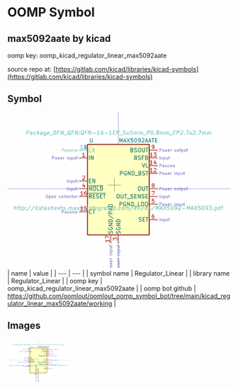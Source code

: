 # OOMP Symbol  
## max5092aate  by kicad  
  
oomp key: oomp_kicad_regulator_linear_max5092aate  
  
source repo at: [https://gitlab.com/kicad/libraries/kicad-symbols](https://gitlab.com/kicad/libraries/kicad-symbols)  
## Symbol  
  
[![working.png](working_600.png)](working.png)  
| name | value | 
| --- | --- | 
| symbol name | Regulator_Linear | 
| library name | Regulator_Linear | 
| oomp key | oomp_kicad_regulator_linear_max5092aate | 
| oomp bot github | https://github.com/oomlout/oomlout_oomp_symbol_bot/tree/main/kicad_regulator_linear_max5092aate/working | 
## Images  
  
[![working.png](working_140.png)](working.png)  
